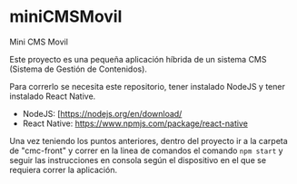 # miniCMSMovil
Mini CMS Movil

Este proyecto es una pequeña aplicación híbrida de un sistema CMS (Sistema de Gestión de Contenidos).

Para correrlo se necesita este repositorio, tener instalado NodeJS y tener instalado React Native.
- NodeJS: [https://nodejs.org/en/download/
- React Native: https://www.npmjs.com/package/react-native

Una vez teniendo los puntos anteriores, dentro del proyecto ir a la carpeta de "cmc-front" y correr en la linea de comandos el comando `npm start` y seguir las instrucciones en consola según el dispositivo en el que se requiera correr la aplicación.
